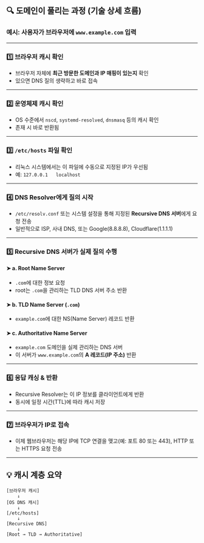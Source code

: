 ## 🔍 도메인이 풀리는 과정 (기술 상세 흐름)

### 예시: 사용자가 브라우저에 `www.example.com` 입력

---

### 1️⃣ **브라우저 캐시 확인**

* 브라우저 자체에 **최근 방문한 도메인과 IP 매핑이 있는지** 확인
* 있으면 DNS 질의 생략하고 바로 접속

---

### 2️⃣ **운영체제 캐시 확인**

* OS 수준에서 `nscd`, `systemd-resolved`, `dnsmasq` 등의 캐시 확인
* 존재 시 바로 반환됨

---

### 3️⃣ **`/etc/hosts` 파일 확인**

* 리눅스 시스템에서는 이 파일에 수동으로 지정된 IP가 우선됨
* 예: `127.0.0.1   localhost`

---

### 4️⃣ **DNS Resolver에게 질의 시작**

* `/etc/resolv.conf` 또는 시스템 설정을 통해 지정된 **Recursive DNS 서버**에게 요청 전송
* 일반적으로 ISP, 사내 DNS, 또는 Google(8.8.8.8), Cloudflare(1.1.1.1)

---

### 5️⃣ **Recursive DNS 서버가 실제 질의 수행**

#### ➤ a. **Root Name Server**

* `.com`에 대한 정보 요청
* root는 `.com`을 관리하는 TLD DNS 서버 주소 반환

#### ➤ b. **TLD Name Server (`.com`)**

* `example.com`에 대한 NS(Name Server) 레코드 반환

#### ➤ c. **Authoritative Name Server**

* `example.com` 도메인을 실제 관리하는 DNS 서버
* 이 서버가 `www.example.com`의 **A 레코드(IP 주소)** 반환

---

### 6️⃣ **응답 캐싱 & 반환**

* Recursive Resolver는 이 IP 정보를 클라이언트에게 반환
* 동시에 일정 시간(TTL)에 따라 캐시 저장

---

### 7️⃣ **브라우저가 IP로 접속**

* 이제 웹브라우저는 해당 IP에 TCP 연결을 맺고(예: 포트 80 또는 443), HTTP 또는 HTTPS 요청 전송

---

## 💡 캐시 계층 요약

```plaintext
[브라우저 캐시]
    ↓
[OS DNS 캐시]
    ↓
[/etc/hosts]
    ↓
[Recursive DNS]
    ↓
[Root → TLD → Authoritative]
```
